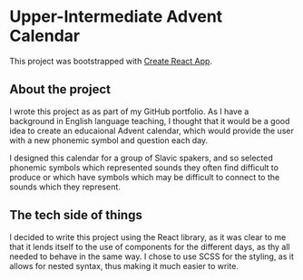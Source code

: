 # Upper-Intermediate Advent Calendar

This project was bootstrapped with [Create React App](https://github.com/facebook/create-react-app).

## About the project

I wrote this project as as part of my GitHub portfolio. As I have a background in English language teaching, I thought that it would be a good idea to create an educaional Advent calendar, which would provide the user with a new phonemic symbol and question each day.

I designed this calendar for a group of Slavic spakers, and so selected phonemic symbols which represented sounds they often find difficult to produce or which have symbols which may be difficult to connect to the sounds which they represent.

## The tech side of things

I decided to write this project using the React library, as it was clear to me that it lends itself to the use of components for the different days, as thy all needed to behave in the same way. I chose to use SCSS for the styling, as it allows for nested syntax, thus making it much easier to write.